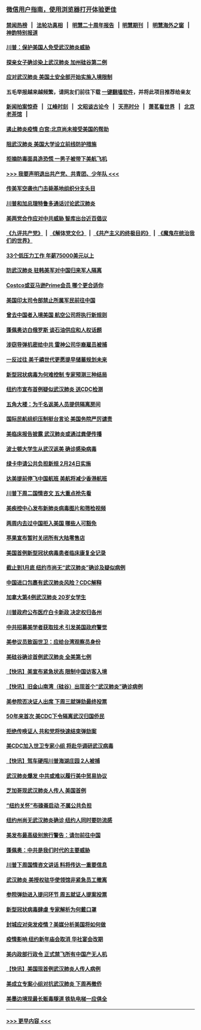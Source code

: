 ### [微信用户指南，使用浏览器打开体验更佳](https://github.com/gfw-breaker/banned-news1/blob/master/indexes/wechat-guide.md?t=0)
#### [禁闻热榜](热点新闻.md?t=0)  &nbsp;&nbsp;|&nbsp;&nbsp; [法轮功真相](https://github.com/gfw-breaker/truth/blob/master/README.md?t=0) &nbsp;&nbsp;|&nbsp;&nbsp; [明慧二十周年报告](https://github.com/gfw-breaker/mh-reports/blob/master/README.md?t=0) &nbsp;&nbsp;|&nbsp;&nbsp;[明慧期刊](https://github.com/gfw-breaker/mh-qikan) &nbsp;&nbsp;|&nbsp;&nbsp; [明慧海外之窗](https://github.com/gfw-breaker/mh-news/blob/master/README.md?t=0) &nbsp;&nbsp;|&nbsp;&nbsp; [神韵特别报道](https://github.com/gfw-breaker/mh-news/blob/master/shenyun.md?t=0)
#### [川普：保护美国人免受武汉肺炎威胁](../pages/nsc412/n11839718.md?t=02030955) 
#### [探亲女子确诊染上武汉肺炎 加州硅谷第二例](../pages/nsc412/n11839784.md?t=02030955) 
#### [应对武汉肺炎 美国土安全部开始实施入境限制](../pages/nsc412/n11839729.md?t=02030955) 
#### 五毛举报越来越频繁，请网友们前往下载 [一键翻墙软件](https://github.com/gfw-breaker/ssr-accounts)，并将此项目推荐给亲友
#### [新闻拍案惊奇](https://github.com/gfw-breaker/banned-news1/blob/master/pages/link4.md) &nbsp;&nbsp;|&nbsp;&nbsp; [江峰时刻](https://github.com/gfw-breaker/banned-news1/blob/master/pages/link4.md) &nbsp;&nbsp;|&nbsp;&nbsp; [文昭谈古论今](https://github.com/gfw-breaker/banned-news1/blob/master/pages/link4.md) &nbsp;&nbsp;|&nbsp;&nbsp; [天亮时分](https://github.com/gfw-breaker/banned-news1/blob/master/pages/link4.md) &nbsp;&nbsp;|&nbsp;&nbsp; [萧茗看世界](https://github.com/gfw-breaker/banned-news1/blob/master/pages/link4.md) &nbsp;&nbsp;|&nbsp;&nbsp; [北京老茶馆](https://github.com/gfw-breaker/banned-news1/blob/master/pages/link4.md) &nbsp;&nbsp;|&nbsp;&nbsp; 
#### [遏止肺炎疫情 白宫:北京尚未接受美国的帮助](../pages/nsc412/n11839660.md?t=02030955) 
#### [阻武汉肺炎 美国大学设立前线防护措施](../pages/nsc412/n11839479.md?t=02030955) 
#### [拒摘防毒面具造恐慌 一男子被带下美航飞机](../pages/nsc412/n11839455.md?t=02030955) 
#### [>>> 我要声明退出共产党、共青团、少年队 <<<](https://github.com/begood0513/goodnews/blob/master/quit/letter.md) 
#### [传美军空袭也门击毙基地组织分支头目](../pages/nsc412/n11839210.md?t=02030955) 
#### [川普和加总理特鲁多通话讨论武汉肺炎](../pages/nsc412/n11839128.md?t=02030955) 
#### [美两党合作应对中共威胁 智库出台近百倡议](../pages/nsc412/n11838437.md?t=02030955) 
#### [《九评共产党》](https://github.com/begood0513/9ping.md/blob/master/README.md) &nbsp;|&nbsp; [《解体党文化》](../../../../jtdwh.md/blob/master/README.md)  &nbsp;|&nbsp; [《共产主义的终极目的》](../../../../gczydzjmd.md/blob/master/README.md) &nbsp;|&nbsp; [《魔鬼在统治我们的世界》](../../../../mgztzwmdsj.md/blob/master/README.md) 
#### [33个低压力工作 年薪75000美元以上](../pages/nsc412/n11834441.md?t=02030955) 
#### [防武汉肺炎 驻韩美军对中国归来军人隔离](../pages/nsc412/n11838970.md?t=02030955) 
#### [Costco或亚马逊Prime会员 哪个更合适你](../pages/nsc412/n11834459.md?t=02030955) 
#### [美国印太司令部禁止所属军民前往中国](../pages/nsc412/n11838418.md?t=02030955) 
#### [曾去中国者入境美国 航空公司将执行新规则](../pages/nsc412/n11838375.md?t=02030955) 
#### [蓬佩奥访白俄罗斯 谈石油供应和人权话题](../pages/nsc412/n11838242.md?t=02030955) 
#### [涉窃导弹机密给中共 雷神公司华裔雇员被捕](../pages/nsc412/n11838129.md?t=02030955) 
#### [一反过往 美千禧世代更愿提早储蓄规划未来](../pages/nsc412/n11837601.md?t=02030955) 
#### [新型冠状病毒为何难控制 专家预测三种结局](../pages/nsc412/n11838002.md?t=02030955) 
#### [纽约市宣布首例疑似武汉肺炎 送CDC检测](../pages/nsc412/n11837852.md?t=02030955) 
#### [五角大楼：为千名返美人员提供隔离房间](../pages/nsc412/n11837831.md?t=02030955) 
#### [国际民航组织压制挺台言论 美国务院严厉谴责](../pages/nsc412/n11837791.md?t=02030955) 
#### [美临床报告披露 武汉肺炎或通过粪便传播](../pages/nsc412/n11837626.md?t=02030955) 
#### [波士顿大学生从武汉返美 确诊感染病毒](../pages/nsc412/n11837580.md?t=02030955) 
#### [绿卡申请公共负担新规 2月24日实施](../pages/nsc412/n11836634.md?t=02030955) 
#### [达美提前停飞中国航班 美航将减少香港航班](../pages/nsc412/n11837649.md?t=02030955) 
#### [川普下周二国情咨文 五大重点抢先看](../pages/nsc412/n11837512.md?t=02030955) 
#### [美疾控中心发布新肺炎病毒图片和筛检视频](../pages/nsc412/n11837491.md?t=02030955) 
#### [两周内去过中国拒入美国 哪些人可豁免](../pages/nsc412/n11837400.md?t=02030955) 
#### [苹果宣布暂时关闭所有大陆零售店](../pages/nsc412/n11837097.md?t=02030955) 
#### [美国首例新型冠状病毒患者临床康复全记录](../pages/nsc412/n11836513.md?t=02030955) 
#### [截止到1月底  纽约市尚无“武汉肺炎”确诊及疑似病例](../pages/nsc412/n11836657.md?t=02030955) 
#### [中国进口包裹有武汉肺炎风险？CDC解释](../pages/nsc412/n11836321.md?t=02030955) 
#### [加拿大第4例武汉肺炎 20岁女学生](../pages/nsc412/n11836537.md?t=02030955) 
#### [川普政府公布医疗白卡新政 决定权归各州](../pages/nsc412/n11836336.md?t=02030955) 
#### [中共招募美学者获取技术 引发美国政府警觉](../pages/nsc412/n11836277.md?t=02030955) 
#### [美参议员致函世卫：应给台湾观察员身份](../pages/nsc412/n11836183.md?t=02030955) 
#### [美硅谷确诊首例武汉肺炎 全美第七例](../pages/nsc412/n11836093.md?t=02030955) 
#### [【快讯】美宣布紧急状态 限制中国访客入境](../pages/nsc412/n11836030.md?t=02030955) 
#### [【快讯】旧金山南湾（硅谷）出现首个“武汉肺炎”确诊病例](../pages/nsc412/n11836084.md?t=02030955) 
#### [美参院否决证人出席 下周三就弹劾最终投票](../pages/nsc412/n11835900.md?t=02030955) 
#### [50年来首次 美CDC下令隔离武汉归国侨民](../pages/nsc412/n11835854.md?t=02030955) 
#### [拒绝传唤证人 共和党将快速结束弹劾案](../pages/nsc412/n11835573.md?t=02030955) 
#### [美CDC加入世卫专家小组 将赴华调研武汉病毒](../pages/nsc412/n11835584.md?t=02030955) 
#### [【快讯】驾车硬闯川普海湖庄园 2人被捕](../pages/nsc412/n11835785.md?t=02030955) 
#### [武汉肺炎爆发 中共或难以履行美中贸易协议](../pages/nsc412/n11834752.md?t=02030955) 
#### [芝加哥现武汉肺炎人传人 美国首例](../pages/nsc412/n11834730.md?t=02030955) 
#### [“纽约关怀”布碌崙启动  不属公共负担](../pages/nsc412/n11834269.md?t=02030955) 
#### [纽约州尚无武汉肺炎确诊  纽约人同时要防流感](../pages/nsc412/n11834247.md?t=02030955) 
#### [美发布最高级别旅行警告：请勿前往中国](../pages/nsc412/n11834038.md?t=02030955) 
#### [蓬佩奥：中共是我们时代的主要威胁](../pages/nsc412/n11833434.md?t=02030955) 
#### [川普下周国情咨文讲话 料将传达一重要信息](../pages/nsc412/n11833714.md?t=02030955) 
#### [武汉肺炎 美授权驻华使领馆非紧急员工撤离](../pages/nsc412/n11833604.md?t=02030955) 
#### [参院弹劾进入提问环节 周五就证人提案投票](../pages/nsc412/n11833522.md?t=02030955) 
#### [新型冠状病毒肆虐 专家解析为何戴口罩](../pages/nsc412/n11833332.md?t=02030955) 
#### [封城应对突发疫情？美媒分析美国将如何做](../pages/nsc412/n11831560.md?t=02030955) 
#### [疫情影响 纽约新年庙会取消 华社宴会改期](../pages/nsc412/n11831457.md?t=02030955) 
#### [美内政部行政令 正式禁飞所有中国产无人机](../pages/nsc412/n11833169.md?t=02030955) 
#### [【快讯】美国现首例武汉肺炎人传人病例](../pages/nsc412/n11833284.md?t=02030955) 
#### [美成立专案小组对抗武汉肺炎 下周再撤侨](../pages/nsc412/n11832839.md?t=02030955) 
#### [美墨边境现最长贩毒隧道 铁轨电梯一应俱全](../pages/nsc412/n11832928.md?t=02030955) 

----
#### [ >>> 更早内容 <<< ](../indexes/nsc412-earlier.md)
